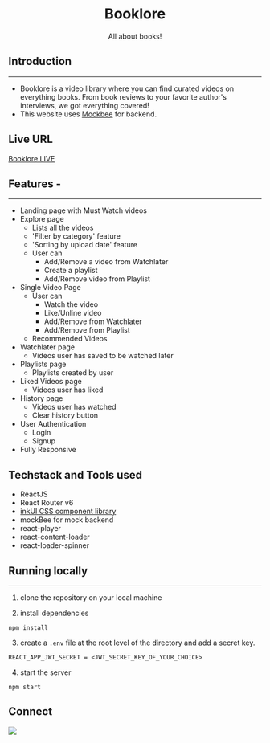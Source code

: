 <div align="center">

# Booklore

All about books!

</div>

## Introduction

---

- Booklore is a video library where you can find curated videos on everything books. From book reviews to your favorite author's interviews, we got everything covered!
- This website uses [Mockbee](https://mockbee.netlify.app/) for backend.

## Live URL 
[Booklore LIVE](https://booklore.vercel.app)

## **Features -**

---

- Landing page with Must Watch videos
- Explore page
  -  Lists all the videos
  - 'Filter by category' feature
  - 'Sorting by upload date' feature
  - User can
    - Add/Remove a video from Watchlater
    - Create a playlist
    - Add/Remove video from Playlist
- Single Video Page
  - User can
    - Watch the video
    - Like/Unline video
    - Add/Remove from Watchlater
    - Add/Remove from Playlist
  - Recommended Videos 
- Watchlater page
  - Videos user has saved to be watched later
- Playlists page
  - Playlists created by user
- Liked Videos page
  - Videos user has liked
- History page
  - Videos user has watched
  - Clear history button
- User Authentication
  - Login
  - Signup
- Fully Responsive

## Techstack and Tools used

 - ReactJS
 - React Router v6
 - [inkUI CSS component library](https://inkui.netlify.app)
 - mockBee for mock backend
 - react-player
 - react-content-loader
 - react-loader-spinner

## **Running locally**

---

1. clone the repository on your local machine 

2. install dependencies 

```
npm install
```

3. create a `.env` file at the root level of the directory and add a secret key.

```
REACT_APP_JWT_SECRET = <JWT_SECRET_KEY_OF_YOUR_CHOICE>
```

4. start the server

```
npm start
```

## Connect

<a href="https://twitter.com/tanayj9"><img src="https://img.shields.io/badge/Twitter-1DA1F2?style=for-the-badge&logo=twitter&logoColor=white"/></a>

